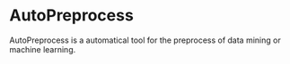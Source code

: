 # AutoPreprocess
AutoPreprocess is a automatical tool for the preprocess of data mining or machine learning.
